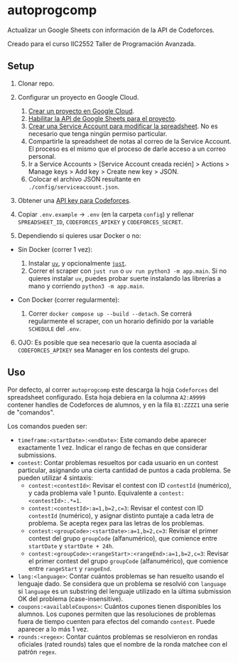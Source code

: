 # autoprogcomp

Actualizar un Google Sheets con información de la API de Codeforces.

Creado para el curso IIC2552 Taller de Programación Avanzada.

## Setup

1. Clonar repo.

2. Configurar un proyecto en Google Cloud.

   1. [Crear un proyecto en Google Cloud](https://console.cloud.google.com/projectcreate).
   2. [Habilitar la API de Google Sheets para el proyecto](https://console.cloud.google.com/flows/enableapi?apiid=sheets.googleapis.com).
   3. [Crear una Service Account para modificar la spreadsheet](https://console.cloud.google.com/iam-admin/serviceaccounts/create). No es necesario que tenga ningún permiso particular.
   4. Compartirle la spreadsheet de notas al correo de la Service Account. El proceso es el mismo que el proceso de darle acceso a un correo personal.
   5. Ir a Service Accounts > [Service Account creada recién] > Actions > Manage keys > Add key > Create new key > JSON.
   6. Colocar el archivo JSON resultante en `./config/serviceaccount.json`.

3. Obtener una [API key para Codeforces](https://codeforces.com/settings/api).

4. Copiar `.env.example` -> `.env` (en la carpeta `config`) y rellenar `SPREADSHEET_ID`, `CODEFORCES_APIKEY` y `CODEFORCES_SECRET`.

5. Dependiendo si quieres usar Docker o no:

- Sin Docker (correr 1 vez):

  1. Instalar [`uv`](https://docs.astral.sh/uv/getting-started/installation/), y opcionalmente [`just`](https://github.com/casey/just?tab=readme-ov-file#installation).
  2. Correr el scraper con `just run` o `uv run python3 -m app.main`. Si no quieres instalar `uv`, puedes probar suerte instalando las librerías a mano y corriendo `python3 -m app.main`.

- Con Docker (correr regularmente):
  1. Correr `docker compose up --build --detach`. Se correrá regularmente el scraper, con un horario definido por la variable `SCHEDULE` del `.env`.

6. OJO: Es posible que sea necesario que la cuenta asociada al `CODEFORCES_APIKEY` sea Manager en los contests del grupo.

## Uso

Por defecto, al correr `autoprogcomp` este descarga la hoja `Codeforces` del spreadsheet configurado.
Esta hoja debiera en la columna `A2:A9999` contener handles de Codeforces de alumnos, y en la fila `B1:ZZZZ1` una serie de "comandos".

Los comandos pueden ser:

- `timeframe:<startDate>:<endDate>`: Este comando debe aparecer exactamente 1 vez. Indicar el rango de fechas en que considerar submissions.
- `contest`: Contar problemas resueltos por cada usuario en un contest particular, asignando una cierta cantidad de puntos a cada problema. Se pueden utilizar 4 sintaxis:
  - `contest:<contestId>`: Revisar el contest con ID `contestId` (numérico), y cada problema vale 1 punto. Equivalente a `contest:<contestId>:.*=1`.
  - `contest:<contestId>:a=1,b=2,c=3`: Revisar el contest con ID `contestId` (numérico), y asignar distinto puntaje a cada letra de problema. Se acepta regex para las letras de los problemas.
  - `contest:<groupCode>:<startDate>:a=1,b=2,c=3`: Revisar el primer contest del grupo `groupCode` (alfanumérico), que comience entre `startDate` y `startDate + 24h`.
  - `contest:<groupCode>:<rangeStart>:<rangeEnd>:a=1,b=2,c=3`: Revisar el primer contest del grupo `groupCode` (alfanumérico), que comience entre `rangeStart` y `rangeEnd`.
- `lang:<language>`: Contar cuántos problemas se han resuelto usando el lenguaje dado. Se considera que un problema se resolvió con `language` si `language` es un substring del lenguaje utilizado en la última submission OK del problema (case-insensitive).
- `coupons:<availableCoupons>`: Cuántos cupones tienen disponibles los alumnos. Los cupones permiten que las resoluciones de problemas fuera de tiempo cuenten para efectos del comando `contest`. Puede aparecer a lo más 1 vez.
- `rounds:<regex>`: Contar cuántos problemas se resolvieron en rondas oficiales (rated rounds) tales que el nombre de la ronda matchee con el patrón `regex`.
